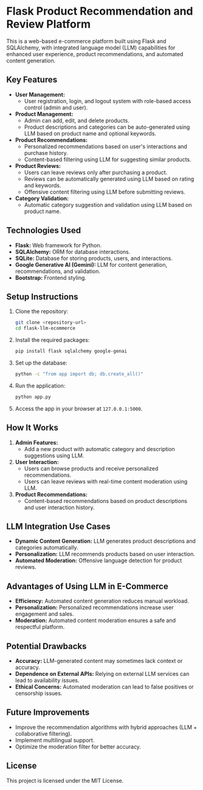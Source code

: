 # Flask Product Recommendation and Review Platform

This is a web-based e-commerce platform built using Flask and SQLAlchemy, with integrated language model (LLM) capabilities for enhanced user experience, product recommendations, and automated content generation.

## Key Features

- **User Management:**
  - User registration, login, and logout system with role-based access control (admin and user).
- **Product Management:**
  - Admin can add, edit, and delete products.
  - Product descriptions and categories can be auto-generated using LLM based on product name and optional keywords.
- **Product Recommendations:**
  - Personalized recommendations based on user's interactions and purchase history.
  - Content-based filtering using LLM for suggesting similar products.
- **Product Reviews:**
  - Users can leave reviews only after purchasing a product.
  - Reviews can be automatically generated using LLM based on rating and keywords.
  - Offensive content filtering using LLM before submitting reviews.
- **Category Validation:**
  - Automatic category suggestion and validation using LLM based on product name.

## Technologies Used

- **Flask:** Web framework for Python.
- **SQLAlchemy:** ORM for database interactions.
- **SQLite:** Database for storing products, users, and interactions.
- **Google Generative AI (Gemini):** LLM for content generation, recommendations, and validation.
- **Bootstrap:** Frontend styling.

## Setup Instructions

1. Clone the repository:
   ```bash
   git clone <repository-url>
   cd flask-llm-ecommerce
   ```
2. Install the required packages:
   ```bash
   pip install flask sqlalchemy google-genai
   ```
3. Set up the database:
   ```bash
   python -c "from app import db; db.create_all()"
   ```
4. Run the application:
   ```bash
   python app.py
   ```
5. Access the app in your browser at `127.0.0.1:5000`.

## How It Works

1. **Admin Features:**
   - Add a new product with automatic category and description suggestions using LLM.
2. **User Interaction:**
   - Users can browse products and receive personalized recommendations.
   - Users can leave reviews with real-time content moderation using LLM.
3. **Product Recommendations:**
   - Content-based recommendations based on product descriptions and user interaction history.

## LLM Integration Use Cases

- **Dynamic Content Generation:** LLM generates product descriptions and categories automatically.
- **Personalization:** LLM recommends products based on user interaction.
- **Automated Moderation:** Offensive language detection for product reviews.

## Advantages of Using LLM in E-Commerce

- **Efficiency:** Automated content generation reduces manual workload.
- **Personalization:** Personalized recommendations increase user engagement and sales.
- **Moderation:** Automated content moderation ensures a safe and respectful platform.

## Potential Drawbacks

- **Accuracy:** LLM-generated content may sometimes lack context or accuracy.
- **Dependence on External APIs:** Relying on external LLM services can lead to availability issues.
- **Ethical Concerns:** Automated moderation can lead to false positives or censorship issues.

## Future Improvements

- Improve the recommendation algorithms with hybrid approaches (LLM + collaborative filtering).
- Implement multilingual support.
- Optimize the moderation filter for better accuracy.

## License
This project is licensed under the MIT License.

